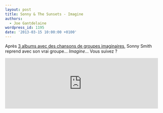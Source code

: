```yaml
---
layout: post
title: Sonny & The Sunsets - Imagine
authors:
  - Joe Gantdelaine
wordpress_id: 1195
date: '2013-03-15 10:00:00 +0100'
---
```

Après [3 albums avec des chansons de groupes imaginaires](http://www.polyvinylrecords.com/store/index.php?artistID=1022), Sonny Smith reprend avec son vrai groupe… *Imagine*… Vous suivez ?

<iframe width="100%" height="166" scrolling="no" frameborder="no" src="https://w.soundcloud.com/player/?url=http%3A%2F%2Fapi.soundcloud.com%2Ftracks%2F81081230"></iframe> 
